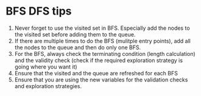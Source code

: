 # BFS DFS tips

1. Never forget to use the visited set in BFS. Especially add the nodes to the visited set before adding them to the queue.
2. If there are multiple times to do the BFS (mulitple entry points), add all the nodes to the queue and then do only one BFS.
3. For the BFS, always check the terminating condition (length calculation) and the validity check (check if the required exploration strategy is going where you want it)
4. Ensure that the visited and the queue are refreshed for each BFS
5. Ensure that you are using the new variables for the validation checks and exploration strategies.